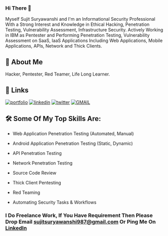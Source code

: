 ### Hi There 👋

<!--
**codeh4ck3r/codeh4ck3r** is a ✨ _special_ ✨ repository because its `README.md` (this file) appears on your GitHub profile.

Here are some ideas to get you started:

- 🔭 I’m currently working on ...
- 🌱 I’m currently learning ...
- 👯 I’m looking to collaborate on ...
- 🤔 I’m looking for help with ...
- 💬 Ask me about ...
- 📫 How to reach me: ...
- 😄 Pronouns: ...
- ⚡ Fun fact: ...
-->







Myself Sujit Suryawanshi and I'm an Informational Security Professional With a Strong Interest and Knowledge in Ethical Hacking, Penetration Testing, Vulnerability Assessment, Infrastructure Security. Actively Working in IBM as Pentester and Performing Penetration Testing, Vulnerability Assessment on SaaS, IaaS Applications Including Web Applications, Mobile Applications, APIs, Network and Thick Clients.





## 🚀 About Me

Hacker, Pentester, Red Teamer, Life Long Learner.










## 🔗 Links

[![portfolio](https://img.shields.io/badge/my_portfolio-000?style=for-the-badge&logo=ko-fi&logoColor=white)](https://codeh4ck3r.github.io/) [![linkedin](https://img.shields.io/badge/linkedin-0A66C2?style=for-the-badge&logo=linkedin&logoColor=white)](https://www.linkedin.com/in/codeh4ck3r/) [![twitter](https://img.shields.io/badge/twitter-1DA1F2?style=for-the-badge&logo=twitter&logoColor=white)](https://twitter.com/_codeh4ck3r) [![GMAIL](https://img.shields.io/badge/Gmail-D14836?style=for-the-badge&logo=gmail&logoColor=white)](mailto:sujitsuryawanshi987@gmail.com)







## 🛠 Some Of My Top Skills Are:

- Web Application Penetration Testing (Automated, Manual)

- Android Application Penetration Testing (Static, Dynamic)

- API Penetration Testing

- Network Penetration Testing

- Source Code Review

- Thick Client Pentesting

- Red Teaming

- Automating Security Tasks & Workflows




### I Do Freelance Work, If You Have Requirement Then Please Drop Email sujitsuryawanshi987@gmail.com Or Ping Me On [LinkedIn](https://www.linkedin.com/in/codeh4ck3r/)
